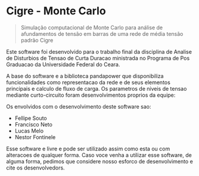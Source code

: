 # Cigre - Monte Carlo

> Simulação computacional de Monte Carlo para análise de afundamentos de tensão em barras de uma rede de média tensão padrão Cigre

Este software foi desenvolvido para o trabalho final da
disciplina de Analise de Disturbios de Tensao de Curta Duracao
ministrada no Programa de Pos Graduacao da Universidade
Federal do Ceara.

A base do software e a biblioteca pandapower que disponibiliza
funcionalidades como representacao da rede e de seus elementos
principais e calculo de fluxo de carga.
Os parametros de niveis de tensao mediante curto-circuito foram
desenvolvimentos proprios da equipe:

Os envolvidos com o desenvolvimento deste software sao:

- Fellipe Souto
- Francisco Neto
- Lucas Melo
- Nestor Fontinele

Esse software e livre e pode ser utilizado assim como esta
ou com alteracoes de qualquer forma.
Caso voce venha a utilizar esse software, de alguma forma,
pedimos que considere nosso esforco de desenvolvimento e
cite os desenvolvedors.
